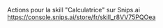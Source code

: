 Actions pour la skill "Calculatrice" sur Snips.ai
https://console.snips.ai/store/fr/skill_r8VV75PQOea


